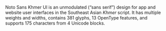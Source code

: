 Noto Sans Khmer UI is an unmodulated (“sans serif”) design for app and website user interfaces in the Southeast Asian _Khmer_ script. It has multiple weights and widths, contains 381 glyphs, 13 OpenType features, and supports 175 characters from 4 Unicode blocks.